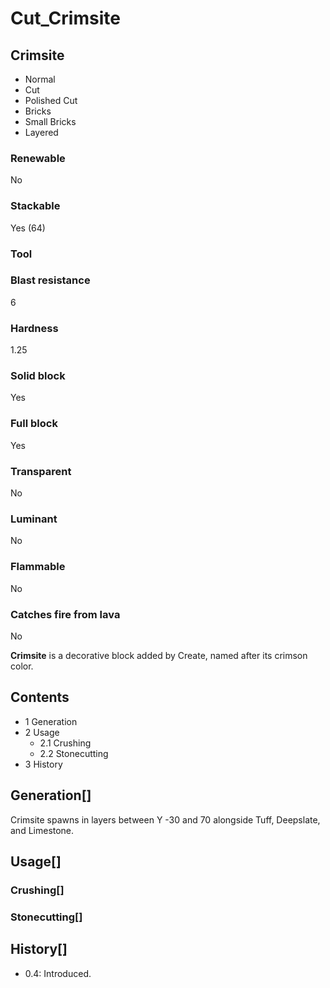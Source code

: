 # Cut_Crimsite

## Crimsite

- Normal
- Cut
- Polished Cut
- Bricks
- Small Bricks
- Layered

### Renewable

No

### Stackable

Yes (64)

### Tool

### Blast resistance

6

### Hardness

1.25

### Solid block

Yes

### Full block

Yes

### Transparent

No

### Luminant

No

### Flammable

No

### Catches fire from lava

No

**Crimsite** is a decorative block added by Create, named after its crimson color.

## Contents

- 1 Generation
- 2 Usage
    - 2.1 Crushing
    - 2.2 Stonecutting
- 3 History

## Generation[]

Crimsite spawns in layers between Y -30 and 70 alongside Tuff, Deepslate, and Limestone.

## Usage[]

### Crushing[]

### Stonecutting[]

## History[]

- 0.4: Introduced.